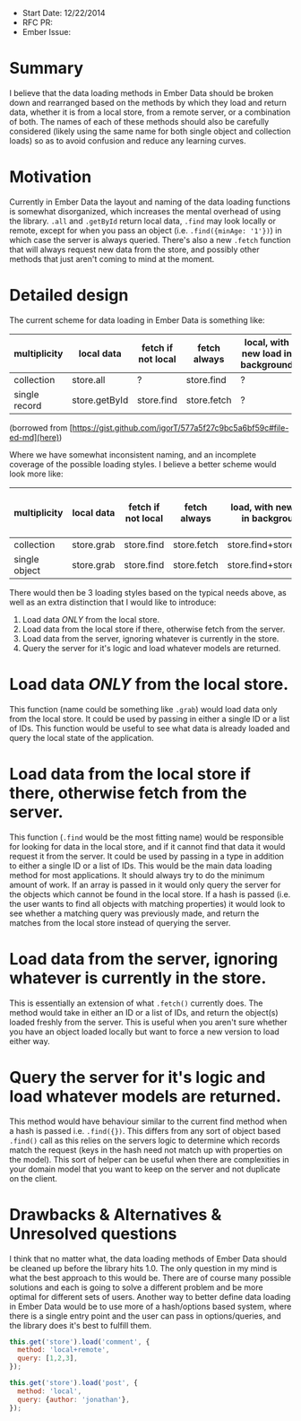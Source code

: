 - Start Date: 12/22/2014
- RFC PR: 
- Ember Issue: 

# Summary

I believe that the data loading methods in Ember Data should be broken down and rearranged based on the methods by which they load and return data, whether it is from a local store, from a remote server, or a combination of both. The names of each of these methods should also be carefully considered (likely using the same name for both single object and collection loads) so as to avoid confusion and reduce any learning curves.

# Motivation

Currently in Ember Data the layout and naming of the data loading functions is somewhat disorganized, which increases the mental overhead of using the library. `.all` and `.getById` return local data, `.find` may look locally or remote, except for when you pass an object (i.e. `.find({minAge: '1'})`) in which case the server is always queried. There's also a new `.fetch` function that will always request new data from the store, and possibly other methods that just aren't coming to mind at the moment.

# Detailed design

The current scheme for data loading in Ember Data is something like:

|multiplicity|local data|fetch if not local|fetch always|local, with new load in background|
|---|---|---|---|---|
|collection|store.all|?|store.find|?|
|single record|store.getById|store.find|store.fetch|?|

(borrowed from [https://gist.github.com/igorT/577a5f27c9bc5a6bf59c#file-ed-md](here))

Where we have somewhat inconsistent naming, and an incomplete coverage of the possible loading styles. I believe a better scheme would look more like:

|multiplicity|local data|fetch if not local|fetch always|load, with new load in background|query server to use its logic|
|---|---|---|---|---|---|
|collection|store.grab|store.find|store.fetch|store.find+store.fetch|store.query|
|single object|store.grab|store.find|store.fetch|store.find+store.fetch|store.query|

There would then be 3 loading styles based on the typical needs above, as well as an extra distinction that I would like to introduce:

1. Load data *ONLY* from the local store.
2. Load data from the local store if there, otherwise fetch from the server.
3. Load data from the server, ignoring whatever is currently in the store.
4. Query the server for it's logic and load whatever models are returned.

# Load data *ONLY* from the local store.

This function (name could be something like `.grab`) would load data only from the local store. It could be used by passing in either a single ID or a list of IDs. This function would be useful to see what data is already loaded and query the local state of the application.

# Load data from the local store if there, otherwise fetch from the server.

This function (`.find` would be the most fitting name) would be responsible for looking for data in the local store, and if it cannot find that data it would request it from the server. It could be used by passing in a type in addition to either a single ID or a list of IDs. This would be the main data loading method for most applications. It should always try to do the minimum amount of work. If an array is passed in it would only query the server for the objects which cannot be found in the local store. If a hash is passed (i.e. the user wants to find all objects with matching properties) it would look to see whether a matching query was previously made, and return the matches from the local store instead of querying the server.

# Load data from the server, ignoring whatever is currently in the store.

This is essentially an extension of what `.fetch()` currently does. The method would take in either an ID or a list of IDs, and return the object(s) loaded freshly from the server. This is useful when you aren't sure whether you have an object loaded locally but want to force a new version to load either way.

# Query the server for it's logic and load whatever models are returned.

This method would have behaviour similar to the current find method when a hash is passed i.e.  `.find({})`. This differs from any sort of object based `.find()` call as this relies on the servers logic to determine which records match the request (keys in the hash need not match up with properties on the model). This sort of helper can be useful when there are complexities in your domain model that you want to keep on the server and not duplicate on the client.

# Drawbacks & Alternatives & Unresolved questions

I think that no matter what, the data loading methods of Ember Data should be cleaned up before the library hits 1.0. The only question in my mind is what the best approach to this would be. There are of course many possible solutions and each is going to solve a different problem and be more optimal for different sets of users. Another way to better define data loading in Ember Data would be to use more of a hash/options based system, where there is a single entry point and the user can pass in options/queries, and the library does it's best to fulfill them.

```javascript
this.get('store').load('comment', {
  method: 'local+remote',
  query: [1,2,3],
});

this.get('store').load('post', {
  method: 'local',
  query: {author: 'jonathan'},
});
```
